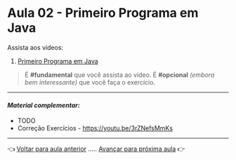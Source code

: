 # Aula 02 - Primeiro Programa em Java

Assista aos vídeos: 

  1. [Primeiro Programa em Java](https://www.youtube.com/embed/mu2ti43cgwc?start=15&end=1417)

> É **#fundamental** que você assista ao vídeo. É **#opcional** _(embora bem interessante)_ que você faça o exercício.

---

#### _Material complementar:_

* TODO
* Correção Exercícios - https://youtu.be/3rZNefsMmKs

---

👈 [Voltar para aula anterior](../aula01/aula.md) ..... [Avançar para próxima aula](../aula03/aula.md) 👉